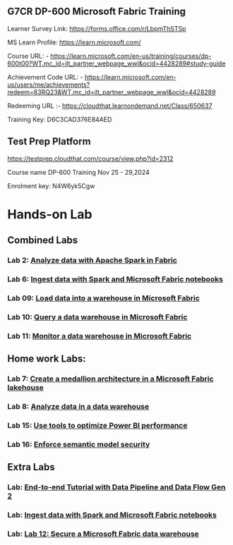 ## G7CR DP-600 Microsoft Fabric Training


Learner Survey Link:
https://forms.office.com/r/LbpmThSTSp

MS Learn Profile:
https://learn.microsoft.com/


Course URL: -  https://learn.microsoft.com/en-us/training/courses/dp-600t00?WT.mc_id=ilt_partner_webpage_wwl&ocid=4428289#study-guide

Achievement Code URL: - https://learn.microsoft.com/en-us/users/me/achievements?redeem=83RQ23&WT.mc_id=ilt_partner_webpage_wwl&ocid=4428289

Redeeming URL :- https://cloudthat.learnondemand.net/Class/650637

Training Key: D6C3CAD376E84AED


## Test Prep Platform
https://testprep.cloudthat.com/course/view.php?id=2312

Course name  DP-600 Training Nov 25 - 29,2024

Enrolment key: N4W6yk5Cgw

# Hands-on Lab

## Combined Labs

### Lab 2: [Analyze data with Apache Spark in Fabric](https://microsoftlearning.github.io/mslearn-fabric/Instructions/Labs/02-analyze-spark.html)
### Lab 6: [Ingest data with Spark and Microsoft Fabric notebooks](https://microsoftlearning.github.io/mslearn-fabric/Instructions/Labs/10-ingest-notebooks.html)

### Lab 09: [Load data into a warehouse in Microsoft Fabric](https://microsoftlearning.github.io/mslearn-fabric/Instructions/Labs/06a-data-warehouse-load.html)
### Lab 10: [Query a data warehouse in Microsoft Fabric](https://microsoftlearning.github.io/mslearn-fabric/Instructions/Labs/06b-data-warehouse-query.html)
### Lab 11: [Monitor a data warehouse in Microsoft Fabric](https://microsoftlearning.github.io/mslearn-fabric/Instructions/Labs/06c-monitor-data-warehouse.html)

## Home work Labs:
### Lab 7: [Create a medallion architecture in a Microsoft Fabric lakehouse](https://microsoftlearning.github.io/mslearn-fabric/Instructions/Labs/03b-medallion-lakehouse.html)
### Lab 8: [Analyze data in a data warehouse](https://microsoftlearning.github.io/mslearn-fabric/Instructions/Labs/06-data-warehouse.html)
### Lab 15: [Use tools to optimize Power BI performance](https://microsoftlearning.github.io/mslearn-fabric/Instructions/Labs/16-use-tools-to-optimize-power-bi-performance.html)
### Lab 16: [Enforce semantic model security](https://microsoftlearning.github.io/mslearn-fabric/Instructions/Labs/17-enforce-model-security.html)


## Extra Labs
### Lab: [End-to-end Tutorial with Data Pipeline and Data Flow Gen 2](https://learn.microsoft.com/en-us/fabric/data-factory/tutorial-end-to-end-introduction)
### Lab: [Ingest data with Spark and Microsoft Fabric notebooks](https://microsoftlearning.github.io/mslearn-fabric/Instructions/Labs/19-secure-data-access.html)
### Lab: [Lab 12: Secure a Microsoft Fabric data warehouse](https://microsoftlearning.github.io/mslearn-fabric/Instructions/Labs/06d-secure-data-warehouse.html)

